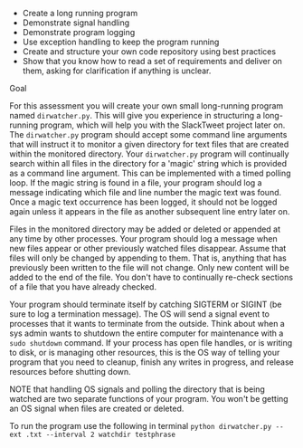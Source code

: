 
   - Create a long running program
   - Demonstrate signal handling
   - Demonstrate program logging
   - Use exception handling to keep the program running
   - Create and structure your own code repository using best practices
   - Show that you know how to read a set of requirements and deliver on them, asking for clarification if anything is unclear.


Goal

For this assessment you will create your own small long-running program named `dirwatcher.py`.  This will give you experience in structuring a long-running program, which will help you with the SlackTweet project later on. The `dirwatcher.py` program should accept some command line arguments that will instruct it to monitor a given directory for text files that are created within the monitored directory.  Your `dirwatcher.py` program will continually search within all files in the directory for a 'magic' string which is provided as a command line argument.  This can be implemented with a timed polling loop.  If the magic string is found in a file, your program should log a message indicating which file and line number the magic text was found.  Once a magic text occurrence has been logged, it should not be logged again unless it appears in the file as another subsequent line entry later on.

Files in the monitored directory may be added or deleted or appended at any time by other processes.  Your program should log a message when new files appear or other previously watched files disappear.  Assume that files will only be changed by appending to them.  That is, anything that has previously been written to the file will not change.  Only new content will be added to the end of the file.  You don't have to continually re-check sections of a file that you have already checked.

Your program should terminate itself by catching SIGTERM or SIGINT (be sure to log a termination message).  The OS will send a signal event to processes that it wants to terminate from the outside.  Think about when a sys admin wants to shutdown the entire computer for maintenance with a `sudo shutdown` command.  If your process has open file handles, or is writing to disk, or is managing other resources, this is the OS way of telling your program that you need to cleanup, finish any writes in progress, and release resources before shutting down.

NOTE that handling OS signals and polling the directory that is being watched are two separate functions of your program.  You won't be getting an OS signal when files are created or deleted.

To run the program use the following in terminal `python dirwatcher.py --ext .txt --interval 2 watchdir testphrase`